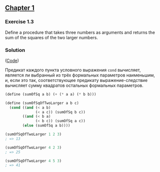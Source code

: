 ## [Chapter 1](../index.md#1-Building-Abstractions-with-Procedures)

### Exercise 1.3

Define a procedure that takes three numbers as arguments and returns the sum of the squares of the two larger numbers.

### Solution

([Code](../../src/Chapter%201/Exercise%201.03.scm))

Предикат каждого пункта условного выражения `cond` вычисляет, является ли выбранный из трёх формальных параметров наименьшим, и, если это так, соответствующее предикату выражение-следствие вычисляет сумму квадратов остальных формальных параметров.

```scheme
(define (sumOfSq a b) (+ (* a a) (* b b)))

(define (sumOfSqOfTwoLarger a b c)
  (cond ((and (< a b)
              (< a c)) (sumOfSq b c))
        ((and (< b a)
              (< b c)) (sumOfSq a c))
        (else (sumOfSq a b))))

(sumOfSqOfTwoLarger 1 2 3)
; => 13

(sumOfSqOfTwoLarger 4 2 3)
; => 25

(sumOfSqOfTwoLarger 4 5 3)
; => 41
```

